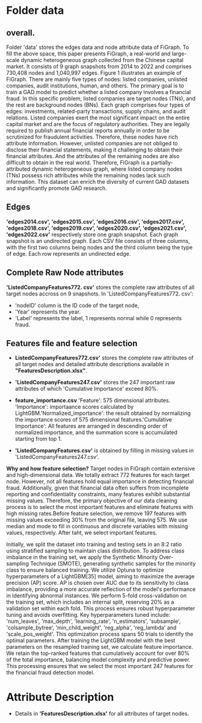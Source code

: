 # Folder data

## **overall.**

Folder 'data' stores the edges data and node attribute data of FiGraph. To fill the above space, this paper presents FiGraph, a real-world and large-scale dynamic heterogeneous graph collected from the Chinese capital market. It consists of 9 graph snapshots from 2014 to 2022 and comprises 730,408 nodes and 1,040,997 edges. Figure 1 illustrates an example of FiGraph. There are mainly five types of nodes: listed companies, unlisted companies, audit institutions, human, and others. The primary goal is to train a GAD model to predict whether a listed company involves a financial fraud. In this specific problem, listed companies are target nodes (TNs), and the rest are background nodes (BNs). Each graph comprises four types of edges: investments, related-party transactions, supply chains, and audit relations. Listed companies exert the most significant impact on the entire capital market and are the focus of regulatory authorities. They are legally required to publish annual financial reports annually in order to be scrutinized for fraudulent activities. Therefore, these nodes have rich attribute information. However, unlisted companies are not obliged to disclose their financial statements, making it challenging to obtain their financial attributes. And the attributes of the remaining nodes are also difficult to obtain in the real world. Therefore, FiGraph is a partially-attributed dynamic heterogeneous graph, where listed company nodes (TNs) possess rich attributes while the remaining nodes lack such information. This dataset can enrich the diversity of current GAD datasets and significantly promote GAD research.

## Edges

**'edges2014.csv', 'edges2015.csv', 'edges2016.csv', 'edges2017.csv', 'edges2018.csv', 'edges2019.csv', 'edges2020.csv', 'edges2021.csv', 'edges2022.csv'** respectively store one graph snapshot. Each graph snapshot is an undirected graph. Each CSV file consists of three columns, with the first two columns being nodes and the third column being the type of edge. Each row represents an undirected edge.

## Complete Raw Node attributes

**'ListedCompanyFeatures772. csv'** stores the complete raw attributes of all target nodes accross on 9 snapshots. In 'ListedCompanyFeatures772. csv':

- 'nodeID' column is the ID code of the target node,
- 'Year' represents the year.
- 'Label' represents the label, 1 represents normal while 0 represents fraud.

## Features file and feature selection

- **ListedCompanyFeatures772.csv'** stores the complete raw attributes of all target nodes and detailed attribute descriptions available in **"FeaturesDescription.xlsx"**.

- **'ListedCompanyFeatures247.csv'** stores the 247 important raw attributes of which 'Cumulative Importance' exceed 80%.

- **feature_importance.csv**
  'Feature': 575 dimensional attributes. 'Importance': importaance scores calculated by LightGBM.'Normalized_importance': the result obtained by normalizing the importance scores of 575 dimensional features.'Cumulative Importance': All features are arranged in descending order of normalized importance, and the summation score is accumulated starting from top 1.

- **'ListedCompanyFeatures.csv'** is obtained by filling in missing values in 'ListedCompanyFeatures247.csv'.

**Why and how feature selection?**
Target nodes in FiGraph contain extensive and high-dimensional data. We totally extract 772 features for each target node. However, not all features hold equal importance in detecting financial fraud. Additionally, given that financial data often suffers from incomplete reporting and confidentiality constraints, many features exhibit substantial missing values. Therefore, the primary objective of our data cleaning process is to select the most important features and eliminate features with high missing rates.Before feature selection, we remove 197 features with missing values exceeding 30% from the original file, leaving 575. We use median and mode to fill in continuous and discrete variables with missing values, respectively. After taht, we select important features.

Initially, we split the dataset into training and testing sets in an 8:2 ratio using stratified sampling to maintain class distribution. To address class imbalance in the training set, we apply the Synthetic Minority Over-sampling Technique (SMOTE), generating synthetic samples for the minority class to ensure balanced training. We utilize Optuna to optimize hyperparameters of a LightGBM\[35\] model, aiming to maximize the average precision (AP) score. AP is chosen over AUC due to its sensitivity to class imbalance, providing a more accurate reflection of the model's performance in identifying abnormal instances. We perform 5-fold cross-validation on the training set, which includes an internal split, reserving 20% as a validation set within each fold. This process ensures robust hyperparameter tuning and avoids overfitting. Key hyperparameters tuned include: 'num_leaves', 'max_depth', 'learning_rate', 'n_estimators', 'subsample', 'colsample_bytree', 'min_child_weight', 'reg_alpha', 'reg_lambda' and 'scale_pos_weight'. This optimization process spans 50 trials to identify the optimal parameters. After training the LightGBM model with the best parameters on the resampled training set, we calculate feature importance. We retain the top-ranked features that cumulatively account for over 80% of the total importance, balancing model complexity and predictive power. This processing ensures that we select the most important 247 features for the financial fraud detection model.

# Attribute Description

- Details in **'FeaturesDescription.xlsx'** for all attributes of target nodes.
